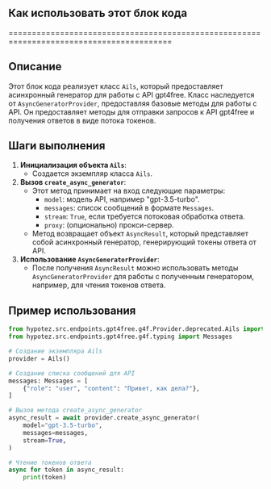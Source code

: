 ## Как использовать этот блок кода
=========================================================================================

Описание
-------------------------
Этот блок кода реализует класс `Ails`, который предоставляет асинхронный генератор для работы с API gpt4free. 
Класс наследуется от `AsyncGeneratorProvider`, предоставляя базовые методы для работы с API. 
Он предоставляет методы для отправки запросов к API gpt4free и получения ответов в виде потока токенов.

Шаги выполнения
-------------------------
1. **Инициализация объекта `Ails`**:
   - Создается экземпляр класса `Ails`.
2. **Вызов `create_async_generator`**:
   - Этот метод принимает на вход следующие параметры:
     - `model`: модель API, например "gpt-3.5-turbo".
     - `messages`: список сообщений в формате `Messages`.
     - `stream`:  `True`, если требуется потоковая обработка ответа.
     - `proxy`: (опционально) прокси-сервер.
   - Метод возвращает объект `AsyncResult`, который представляет собой асинхронный генератор, 
     генерирующий токены ответа от API.
3. **Использование `AsyncGeneratorProvider`**:
   - После получения `AsyncResult` можно использовать методы `AsyncGeneratorProvider` для работы с 
     полученным генератором, например, для чтения токенов ответа.

Пример использования
-------------------------

```python
from hypotez.src.endpoints.gpt4free.g4f.Provider.deprecated.Ails import Ails
from hypotez.src.endpoints.gpt4free.g4f.typing import Messages

# Создание экземпляра Ails
provider = Ails()

# Создание списка сообщений для API
messages: Messages = [
    {"role": "user", "content": "Привет, как дела?"},
]

# Вызов метода create_async_generator
async_result = await provider.create_async_generator(
    model="gpt-3.5-turbo",
    messages=messages,
    stream=True,
)

# Чтение токенов ответа
async for token in async_result:
    print(token)
```